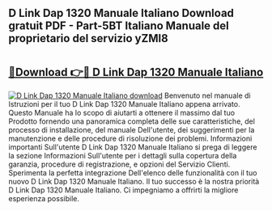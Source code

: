 ## D Link Dap 1320 Manuale Italiano Download gratuit PDF - Part-5BT Italiano Manuale del proprietario del servizio yZMl8

# <h2><a href="http://dfd820f.blite.top/?on=D+Link+Dap+1320+Manuale+Italiano">🔗Download 👉🔴 D Link Dap 1320 Manuale Italiano</a></h2>

[![D Link Dap 1320 Manuale Italiano download](https://i.imgur.com/lujVjoI.png)](http://dfd820f.blite.top/?on=D+Link+Dap+1320+Manuale+Italiano)
Benvenuto nel manuale di Istruzioni per il tuo D Link Dap 1320 Manuale Italiano appena arrivato. Questo Manuale ha lo scopo di aiutarti a ottenere il massimo dal tuo Prodotto fornendo una panoramica completa delle sue caratteristiche, del processo di installazione, del manuale Dell'utente, dei suggerimenti per la manutenzione e delle procedure di risoluzione dei problemi. Informazioni importanti Sull'utente D Link Dap 1320 Manuale Italiano si prega di leggere la sezione Informazioni Sull'utente per i dettagli sulla copertura della garanzia, procedure di registrazione, e opzioni del Servizio Clienti. Sperimenta la perfetta integrazione Dell'elenco delle funzionalità con il tuo nuovo D Link Dap 1320 Manuale Italiano. Il tuo successo è la nostra priorità D Link Dap 1320 Manuale Italiano. Ci impegniamo a offrirti la migliore esperienza possibile.
